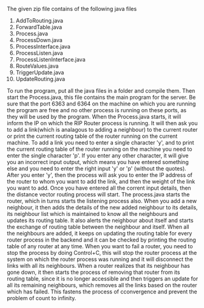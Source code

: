 The given zip file contains of the following java files
1. AddToRouting.java
2. ForwardTable.java
3. Process.java
4. ProcessDown.java
5. ProcessInterface.java
6. ProcessListen.java
7. ProcessListenInterface.java
8. RouteValues.java
9. TriggerUpdate.java
10. UpdateRouting.java

To run the program, put all the java files in a folder and compile them. Then start the Process.java, this file contains the main program for the server. Be sure that the port 6363 and 6364 on the machine on which you are running the program are free and no other process is running on these ports, as they will be used by the program. When the Process.java starts, it will inform the IP on which the RIP Router process is running. 
It will then ask you to add a link(which is analagous to adding a neighbour) to the current router or print the current routing table of the router running on the current machine. To add a link you need to enter a single character 'y', and to print the current routing table of the router running on the machine you need to enter the single character 'p'. If you enter any other character, it will give you an incorrect input output, which means you have entered something else and you need to enter the right input 'y' or 'p' (without the quotes). After you enter 'y', then the process will ask you to enter the IP address of the router to whom you want to add the link, and then the weight of the link you want to add. Once you have entered all the corrent input details, then the distance vector routing process will start.
The process.java starts the router, which in turns starts the listening process also. When you add a new neighbour, it then adds the details of the new added neighbour to its details, its neighbour list which is maintained to know all the neighbours and updates its routing table. It also alerts the neighbour about itself and starts the exchange of routing table between the neighbour and itself.
When all the neighbours are added, it keeps on updating the routing table for every router process in the backend and it can be checked by printing the routing table of any router at any time. 
When you want to fail a router, you need to stop the process by doing Control+C, this will stop the router process at the system on which the router process was running and it will disconnect the links with all its neighbours. 
When a router realizes that its neighbour has gone down, it then starts the process of removing that router from its routing table, since it is no longer accessible and then triggers an update for all its remaining neighbours, which removes all the links based on the router which has failed. This fastens the process of cconvergence and prevent the problem of count to infinity.

